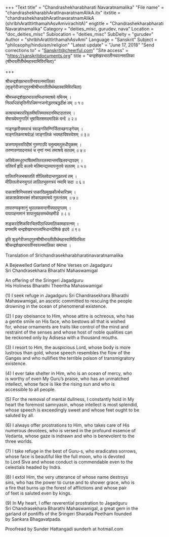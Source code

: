 +++
"Text title" = "Chandrashekharabharati Navaratnamalika"
"File name" = "chandrashekharabhAratInavaratnamAlikA.itx"
itxtitle = "chandrashekharabhAratInavaratnamAlikA (shrIbhAratItIrthamahAsvAmivirachitA)"
engtitle = "Chandrashekharabharati Navaratnamalika"
Category = "deities_misc, gurudev, nava"
Location = "doc_deities_misc"
Sublocation = "deities_misc"
SubDeity = "gurudev"
Author = "shrIbhAratItIrthamahAsvAmi"
Language = "Sanskrit"
Subject = "philosophy/hinduism/religion"
"Latest update" = "June 17, 2018"
"Send corrections to" = "Sanskrit@cheerful.com"
"Site access" = "https://sanskritdocuments.org"
title = "चन्द्रशेखरभारतीनवरत्नमालिका (श्रीभारतीतीर्थमहास्वामिविरचिता)"

+++
  
 श्रीचन्द्रशेखरभारतीनवरत्नमालिका   
(श‍ृङ्गेरीजगद्गुरुश्रीश्रीभारतीतीर्थमहास्वामिविरचिता)  
  
श्रीमच्चन्द्रशेखरभारत्यभिधानमाश्रये यमिनम् ।  
निरवधिसंसृतिनीरधिमग्नजनोद्धरणबद्धदीक्षं तम् ॥ १॥  
  
काषायाम्बरपरिवृतमीषत्स्मितवदनमिष्टदातारम् ।  
शेषाख्येयगुणालिं भूषायितशमदमादिकं वन्दे ॥ २॥  
  
गाङ्गझरीसमवाचं स्वाङ्गत्विण्णिर्जिताच्छगाङ्गेयम् ।  
माङ्गलिकमाश्रयेऽहं जाङ्गलिकं भवमहाविषस्येशम् ॥ ३॥  
  
करुणामृतसरिदीशं गुरुणाऽपि स्तुत्यमतुलधीयुक्तम् ।  
तरुणारुणवदनाब्जं च नृणां गम्यं तमाश्रये सततम् ॥ ४॥  
  
अतिवेलमधुरभाषितमतितरलस्वान्तमखिलवन्द्यपदम् ।  
यतिवर्यं हृदि कलये मतिमान्द्यस्यापनुत्तये सततम् ॥ ५॥  
  
पालितनिजभक्तततिं शीलितवेदान्तगूढतत्त्वं तम् ।  
मीलितलोचनयुगलं लालितभुवनत्रयं नमामि सदा ॥ ६॥  
  
राकाशशिनिभवक्त्रं पाकारिप्रमुखकीर्त्यचारित्रम् ।  
आकाशकेशभक्तं शोकापहमाश्रये गुरूत्तंसम् ॥ ७॥  
  
तापारण्यकृशानुं भूपालकवन्दनीयपदयुगलम् ।  
पापापहनामानं शापानुग्रहसमर्थमहमीडे ॥ ८॥  
  
शङ्करदेशिकविरचितपीठाधिपमालिकामहारत्नम् ।  
प्रणमामि चन्द्रशेखरभारत्यभिधानदेशिकं हृदये ॥ ९॥  
  
इति श‍ृङ्गेरीजगद्गुरुश्रीश्रीभारतीतीर्थमहास्वामिविरचिता  
श्रीचन्द्रशेखरभारतीनवरत्नमालिका समाप्ता ।  
  
Translation of Srichandrasekharabharatinavaratnamalika  
  
A Bejewelled Garland of Nine Verses on Jagadguru  
Sri Chandrasekhara Bharathi Mahaswamigal  
  
An offering of the Sringeri Jagadguru  
His Holiness Bharathi Theertha Mahaswamigal  
  
(1) I seek refuge in Jagadguru Sri Chandrasekhara Bharathi  
Mahaswamigal, an ascetic committed to rescuing the people  
drowning in the ocean of phenomenal existence.  
  
(2) I pay obeisance to Him, whose attire is ochreous, who has  
a gentle smile on His face, who bestows all that is wished  
for, whose ornaments are traits like control of the mind and  
restraint of the senses and whose host of noble qualities can  
be reckoned only by Adisesa with a thousand mouths.  
  
(3) I resort to Him, the auspicious Lord, whose body is more  
lustrous than gold, whose speech resembles the flow of the  
Ganges and who nullifies the terrible poison of transmigratory  
existence.  
  
(4) I ever take shelter in Him, who is an ocean of mercy, who  
is worthy of even My Guru’s praise, who has an unmatched  
intellect, whose face is like the rising sun and who is  
accessible to all people.  
  
(5) For the removal of mental dullness, I constantly hold in My  
heart the foremost samnyasin, whose intellect is most splendid,  
whose speech is exceedingly sweet and whose feet ought to be  
saluted by all.  
  
(6) I always offer prostrations to Him, who takes care of His  
numerous devotees, who is versed in the profound essence of  
Vedanta, whose gaze is indrawn and who is benevolent to the  
three worlds.  
  
(7) I take refuge in the best of Guru-s, who eradicates sorrows,  
whose face is beautiful like the full moon, who is devoted  
to Lord Siva and whose conduct is commendable even to the  
celestials headed by Indra.  
  
(8) I extol Him, the very utterance of whose name destroys  
sins, who has the power to curse and to shower grace, who is  
a fire that burns up the forest of afflictions and whose pair  
of feet is saluted even by kings.  
  
(9) In My heart, I offer reverential prostration to Jagadguru  
Sri Chandrasekhara Bharathi Mahaswamigal, a great gem in the  
garland of pontiffs of the Sringeri Sharada Peetham founded  
by Sankara Bhagavatpada.  
  
Proofread by Sunder Hattangadi sunderh at hotmail.com  
  
